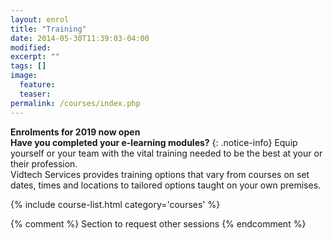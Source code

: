 ```yaml
---
layout: enrol
title: "Training"
date: 2014-05-30T11:39:03-04:00
modified:
excerpt: ""
tags: []
image:
  feature:
  teaser:
permalink: /courses/index.php
---
```


**Enrolments for 2019 now open**  <br>
**Have you completed your e-learning modules?**
{: .notice-info}
Equip yourself or your team with the vital training needed to be the best at your or their profession.  
Vidtech Services provides training options that vary from courses on set dates, times and locations to tailored options taught on your own premises.
<div class="row">
    <div class="large-12">
        {% include course-list.html category='courses' %}
    </div>
</div>




{% comment %}
Section to request other sessions
{% endcomment %}
